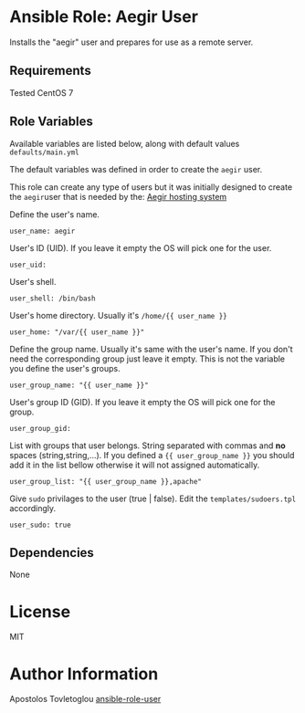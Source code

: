 # Ansible Role: Aegir User

Installs the "aegir" user and prepares for use as a remote server.

## Requirements

Tested CentOS 7

## Role Variables

Available variables are listed below, along with default values `defaults/main.yml`

The default variables was defined in order to create the `aegir` user.

This role can create any type of users but it was initially designed to create the `aegir`user that is needed by the: [Aegir hosting system](http://www.aegirproject.org/)

Define the user's name.

    user_name: aegir

User's ID (UID). If you leave it empty the OS will pick one for the user.

    user_uid:

User's shell.

    user_shell: /bin/bash

User's home directory. Usually it's `/home/{{ user_name }}`

    user_home: "/var/{{ user_name }}"

Define the group name. Usually it's same with the user's name.
If you don't need the corresponding group just leave it empty.
This is not the variable you define the user's groups.

    user_group_name: "{{ user_name }}"

User's group ID (GID). If you leave it empty the OS will pick one for the group.

    user_group_gid:

List with groups that user belongs. String separated with commas and **no** spaces (string,string,...).
If you defined a `{{ user_group_name }}` you should add it in the list bellow otherwise it will not assigned automatically.

    user_group_list: "{{ user_group_name }},apache"

Give `sudo` privilages to the user (true | false).
Edit the `templates/sudoers.tpl` accordingly.

    user_sudo: true

## Dependencies

None

# License

MIT

# Author Information

Apostolos Tovletoglou [ansible-role-user](https://github.com/tovletoglou/ansible-role-user)
